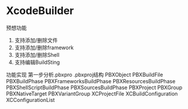 # XcodeBuilder

预想功能
1. 支持添加/删除文件
2. 支持添加/删除framework
3. 支持添加/删除Shell
4. 支持编辑BuildSting

功能实现
第一步分析.pbxpro
.pbxproj结构
PBXObject
	PBXBuildFile
	PBXBuildPhase
		PBXFrameworksBuildPhase
		PBXResourcesBuildPhase
		PBXShellScriptBuildPhase
		PBXSourcesBuildPhase
	PBXProject
	PBXGroup
	PBXNativeTarget
	PBXVariantGroup
XCProjectFile
	XCBuildConfiguration
	XCConfigurationList
